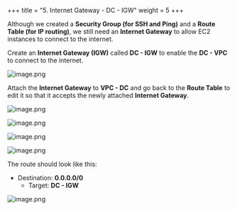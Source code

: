 +++
title = "5. Internet Gateway - DC - IGW"
weight = 5
+++


Although we created a **Security Group (for SSH and Ping)** and a **Route Table (for IP routing)**, we still need an **Internet Gateway** to allow EC2 instances to connect to the internet.


Create an **Internet Gateway (IGW)** called **DC - IGW** to enable the **DC - VPC** to connect to the internet.


![image.png](/images/004-iv-setup-vpc-dc-resources/18-175734-image.png)


Attach the **Internet Gateway** to **VPC - DC** and go back to the **Route Table** to edit it so that it accepts the newly attached **Internet Gateway**.


![image.png](/images/004-iv-setup-vpc-dc-resources/18-632128-image.png)


![image.png](/images/004-iv-setup-vpc-dc-resources/18-774624-image.png)


![image.png](/images/004-iv-setup-vpc-dc-resources/18-351733-image.png)


![image.png](/images/004-iv-setup-vpc-dc-resources/18-472494-image.png)


The route should look like this:

- Destination: **0.0.0.0/0**
	- Target: **DC - IGW**

![image.png](/images/004-iv-setup-vpc-dc-resources/18-640830-image.png)


